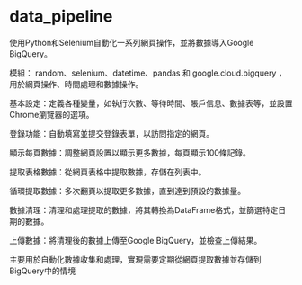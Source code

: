 # data_pipeline

使用Python和Selenium自動化一系列網頁操作，並將數據導入Google BigQuery。

模組： random、selenium、datetime、pandas 和 google.cloud.bigquery ，用於網頁操作、時間處理和數據操作。

基本設定：定義各種變量，如執行次數、等待時間、賬戶信息、數據表等，並設置Chrome瀏覽器的選項。

登錄功能：自動填寫並提交登錄表單，以訪問指定的網頁。

顯示每頁數據：調整網頁設置以顯示更多數據，每頁顯示100條記錄。

提取表格數據：從網頁表格中提取數據，存儲在列表中。

循環提取數據：多次翻頁以提取更多數據，直到達到預設的數據量。

數據清理：清理和處理提取的數據，將其轉換為DataFrame格式，並篩選特定日期的數據。

上傳數據：將清理後的數據上傳至Google BigQuery，並檢查上傳結果。

主要用於自動化數據收集和處理，實現需要定期從網頁提取數據並存儲到BigQuery中的情境
